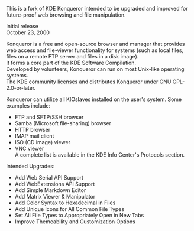 This is a fork of KDE Konqueror intended to be upgraded and improved for future-proof web browsing and file manipulation.   

Initial release  
October 23, 2000  

Konqueror is a free and open-source browser and manager that provides web access and file-viewer functionality for systems (such as local files, files on a remote FTP server and files in a disk image).  
It forms a core part of the KDE Software Compilation.  
Developed by volunteers, Konqueror can run on most Unix-like operating systems.  
The KDE community licenses and distributes Konqueror under GNU GPL-2.0-or-later.  

Konqueror can utilize all KIOslaves installed on the user's system. Some examples include:
* FTP and SFTP/SSH browser
* Samba (Microsoft file-sharing) browser
* HTTP browser
* IMAP mail client
* ISO (CD image) viewer
* VNC viewer  
A complete list is available in the KDE Info Center's Protocols section.

Intended Upgrades:  
* Add Web Serial API Support
* Add WebExtensions API Support
* Add Simple Markdown Editor
* Add Matrix Viewer & Manipulator
* Add Color Syntax to Hexadecimal in Files
* Add Unique Icons for All Common File Types
* Set All File Types to Appropriately Open in New Tabs
* Improve Themeability and Customization Options

